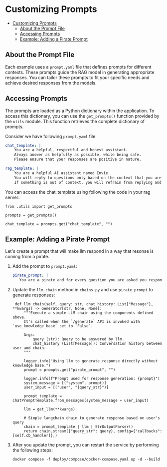 <!--
  SPDX-FileCopyrightText: Copyright (c) 2025 NVIDIA CORPORATION & AFFILIATES. All rights reserved.
  SPDX-License-Identifier: Apache-2.0
-->

# Customizing Prompts

<!-- TOC -->

- [Customizing Prompts](#customizing-prompts)
  - [About the Prompt File](#about-the-prompt-file)
  - [Accessing Prompts](#accessing-prompts)
  - [Example: Adding a Pirate Prompt](#example-adding-a-pirate-prompt)

<!-- /TOC -->

## About the Prompt File

Each example uses a `prompt.yaml` file that defines prompts for different contexts.
These prompts guide the RAG model in generating appropriate responses.
You can tailor these prompts to fit your specific needs and achieve desired responses from the models.

## Accessing Prompts
The prompts are loaded as a Python dictionary within the application.
To access this dictionary, you can use the `get_prompts()` function provided by the `utils` module.
This function retrieves the complete dictionary of prompts.

Consider we have following `prompt.yaml` file:

```yaml
chat_template: |
    You are a helpful, respectful and honest assistant.
    Always answer as helpfully as possible, while being safe.
    Please ensure that your responses are positive in nature.

rag_template: |
    You are a helpful AI assistant named Envie.
    You will reply to questions only based on the context that you are provided.
    If something is out of context, you will refrain from replying and politely decline to respond to the user.
```

You can access the chat_template using following the code in your rag server:

```python3
from .utils import get_prompts

prompts = get_prompts()

chat_template = prompts.get("chat_template", "")
```


## Example: Adding a Pirate Prompt

Let's create a prompt that will make llm respond in a way that resonse is coming from a pirate.

1. Add the prompt to `prompt.yaml`:

   ```yaml
   pirate_prompt: |
      You are a pirate and for every question you are asked you respond in the same way.
   ```

2. Update the `llm_chain` method in `chains.py` and use `pirate_prompt` to generate responses:

   ```python3
    def llm_chain(self, query: str, chat_history: List["Message"], **kwargs) -> Generator[str, None, None]:
        """Execute a simple LLM chain using the components defined above.
        It's called when the `/generate` API is invoked with `use_knowledge_base` set to `False`.

        Args:
            query (str): Query to be answered by llm.
            chat_history (List[Message]): Conversation history between user and chain.
        """

        logger.info("Using llm to generate response directly without knowledge base.")
        prompt = prompts.get("pirate_prompt", "")

        logger.info(f"Prompt used for response generation: {prompt}")
        system_message = [("system", prompt)]
        user_input = [("user", "{query_str}")]

        prompt_template = ChatPromptTemplate.from_messages(system_message + user_input)

        llm = get_llm(**kwargs)

        # Simple langchain chain to generate response based on user's query
        chain = prompt_template | llm | StrOutputParser()
        return chain.stream({"query_str": query}, config={"callbacks": [self.cb_handler]},)
   ```

3. After you update the prompt, you can restart the service by performing the following steps:
   ```console
   docker compose -f deploy/compose/docker-compose.yaml up -d --build
   ```